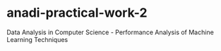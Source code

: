 # anadi-practical-work-2
Data Analysis in Computer Science - Performance Analysis of Machine Learning Techniques
